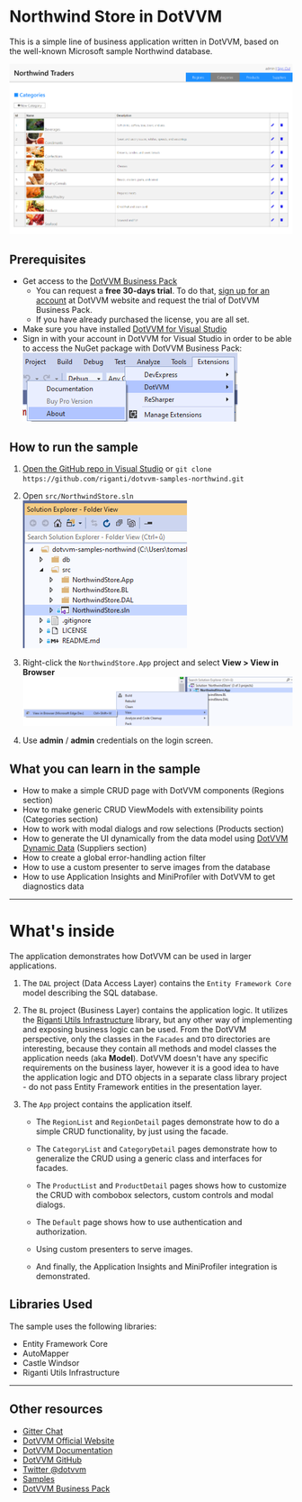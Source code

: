 # Northwind Store in DotVVM

This is a simple line of business application written in DotVVM, based on the well-known Microsoft sample Northwind database. 

![Screenshot](https://raw.githubusercontent.com/riganti/dotvvm-samples-northwind/master/images/ns001.png)

## Prerequisites
* Get access to the [DotVVM Business Pack](https://www.dotvvm.com/products/dotvvm-business-pack)
    * You can request a **free 30-days trial**. To do that, [sign up for an account](https://www.dotvvm.com/login) at DotVVM website and request the trial of DotVVM Business Pack.
    * If you have already purchased the license, you are all set.
* Make sure you have installed [DotVVM for Visual Studio](https://www.dotvvm.com/install)
* Sign in with your account in DotVVM for Visual Studio in order to be able to access the NuGet package with DotVVM Business Pack: ![Screenshot](https://raw.githubusercontent.com/riganti/dotvvm-samples-northwind/master/images/ns002.png)

## How to run the sample

1. [Open the GitHub repo in Visual Studio](git-client://clone/?repo=https%3A%2F%2Fgithub.com%2Friganti%2Fdotvvm-samples-northwind)
or 
`git clone https://github.com/riganti/dotvvm-samples-northwind.git`

2. Open `src/NorthwindStore.sln` 
![Open the solution file](https://raw.githubusercontent.com/riganti/dotvvm-samples-northwind/master/images/ns003.png)

3. Right-click the `NorthwindStore.App` project and select **View > View in Browser**
![View FlightFinder.Api in Browser](https://raw.githubusercontent.com/riganti/dotvvm-samples-northwind/master/images/ns004.png)

4. Use **admin** / **admin** credentials on the login screen.

## What you can learn in the sample

* How to make a simple CRUD page with DotVVM components (Regions section)
* How to make generic CRUD ViewModels with extensibility points (Categories section)
* How to work with modal dialogs and row selections (Products section)
* How to generate the UI dynamically from the data model using [DotVVM Dynamic Data](https://github.com/riganti/dotvvm-dynamic-data) (Suppliers section)
* How to create a global error-handling action filter
* How to use a custom presenter to serve images from the database
* How to use Application Insights and MiniProfiler with DotVVM to get diagnostics data

---

# What's inside

The application demonstrates how DotVVM can be used in larger applications.

1. The `DAL` project (Data Access Layer) contains the `Entity Framework Core` model describing the SQL database.

2. The `BL` project (Business Layer) contains the application logic. It utilizes the [Riganti Utils Infrastructure](https://github.com/riganti/infrastructure) library, but any other way of implementing and exposing business logic can be used.
From the DotVVM perspective, only the classes in the `Facades` and `DTO` directories are interesting, because they contain all methods and model classes the application needs (aka __Model__).
DotVVM doesn't have any specific requirements on the business layer, however it is a good idea to have the application logic and DTO objects in a separate class library project - do not pass Entity Framework entities in the presentation layer.

3. The `App` project contains the application itself.

	* The `RegionList` and `RegionDetail` pages demonstrate how to do a simple CRUD functionality, by just using the facade.
	
	* The `CategoryList` and `CategoryDetail` pages demonstrate how to generalize the CRUD using a generic class and interfaces for facades.
	
	* The `ProductList` and `ProductDetail` pages shows how to customize the CRUD with combobox selectors, custom controls and modal dialogs.
	
	* The `Default` page shows how to use authentication and authorization.
	
	* Using custom presenters to serve images.
	
	* And finally, the Application Insights and MiniProfiler integration is demonstrated.

## Libraries Used

The sample uses the following libraries:

* Entity Framework Core
* AutoMapper
* Castle Windsor
* Riganti Utils Infrastructure

---

## Other resources

* [Gitter Chat](https://gitter.im/riganti/dotvvm)
* [DotVVM Official Website](https://www.dotvvm.com)
* [DotVVM Documentation](https://www.dotvvm.com/docs)
* [DotVVM GitHub](https://github.com/riganti/dotvvm)
* [Twitter @dotvvm](https://twitter.com/dotvvm)
* [Samples](https://www.dotvvm.com/samples)
* [DotVVM Business Pack](https://www.dotvvm.com/products/dotvvm-business-pack)
